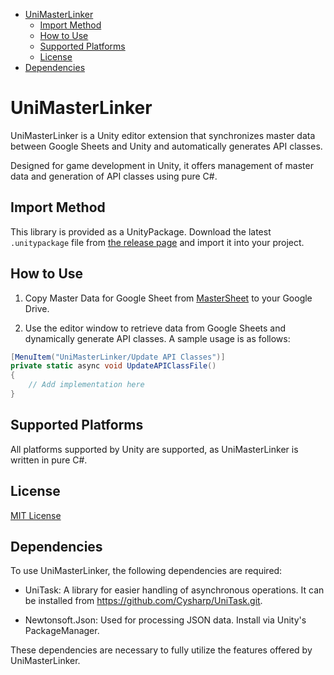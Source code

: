 <!-- TOC -->
* [UniMasterLinker](#unimasterlinker)
  * [Import Method](#import-method)
  * [How to Use](#how-to-use)
  * [Supported Platforms](#supported-platforms)
  * [License](#license)
* [Dependencies](#dependencies)
<!-- TOC -->

# UniMasterLinker
UniMasterLinker is a Unity editor extension that synchronizes master data between Google Sheets and Unity and automatically generates API classes.

Designed for game development in Unity, it offers management of master data and generation of API classes using pure C#.

## Import Method
This library is provided as a UnityPackage. Download the latest `.unitypackage` file from [the release page](https://github.com/MidraLab/uni-master-liker/releases) and import it into your project.

## How to Use
1. Copy Master Data for Google Sheet from [MasterSheet](https://docs.google.com/spreadsheets/d/1KezPMdD_5XwFlmQP_AXGpJaX7qSl1HaiPVhfu0qiP48/edit?usp=sharing) to your Google Drive.

2.  Use the editor window to retrieve data from Google Sheets and dynamically generate API classes. A sample usage is as follows:

```csharp
[MenuItem("UniMasterLinker/Update API Classes")]
private static async void UpdateAPIClassFile()
{
    // Add implementation here
}
```

## Supported Platforms
All platforms supported by Unity are supported, as UniMasterLinker is written in pure C#.

## License
[MIT License](https://github.com/MidraLab/uni-master-liker/blob/main/LICENSE)

## Dependencies
To use UniMasterLinker, the following dependencies are required:

* UniTask: A library for easier handling of asynchronous operations. It can be installed from https://github.com/Cysharp/UniTask.git.

* Newtonsoft.Json: Used for processing JSON data. Install via Unity's PackageManager.

These dependencies are necessary to fully utilize the features offered by UniMasterLinker.